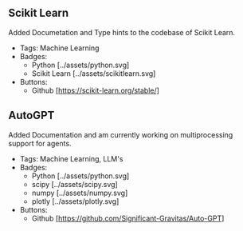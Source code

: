 ## Scikit Learn 
Added Documetation and Type hints to the codebase of Scikit Learn.
- Tags: Machine Learning 
- Badges: 
  - Python [../assets/python.svg]
  - Scikit Learn [../assets/scikitlearn.svg]
- Buttons:
  - Github [https://scikit-learn.org/stable/]

## AutoGPT 
Added Documentation and am currently working on multiprocessing support for agents.
- Tags: Machine Learning, LLM's
- Badges: 
  - Python [../assets/python.svg]
  - scipy [../assets/scipy.svg]
  - numpy [../assets/numpy.svg]
  - plotly [../assets/plotly.svg]
- Buttons: 
  - Github [https://github.com/Significant-Gravitas/Auto-GPT]